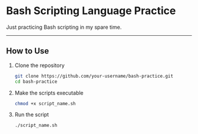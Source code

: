 # Bash Scripting Language Practice

Just practicing Bash scripting in my spare time.

---

## How to Use

1. Clone the repository
   ```bash
   git clone https://github.com/your-username/bash-practice.git
   cd bash-practice

2. Make the scripts executable
    ```bash
    chmod +x script_name.sh

3. Run the script
    ```bash
    ./script_name.sh
